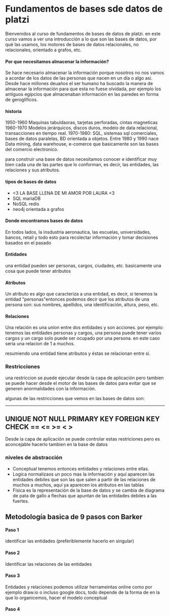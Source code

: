 # Fundamentos de bases sde datos de platzi
Bienvenidos al curso de fundamentos de bases de datos de platzi.
en este curso vamos a ver una introducción a lo que son las bases de datos, por qué las usamos, los motores de bases de datos relacionales, no relacionales, orientado a grafos, etc.

#### Por que necesitamos almacenar la información?
Se hace necesario almacenar la información porque nosotros no nos vamos a acordar de los datos de las personas que nacen en un día o algo asi.
Desde hace millones deuaños el ser humano ha buscado la manera de almacenar la información para que esta no fuese olvidada, por ejemplo los antiguos egipcios que almacenaban información en las paredes en forma de geroglíficos.

#### historia
1950-1960 Maquinas tabuldaoras, tarjetas perforadas, cintas magneticas
1960-1970 Modelos jerárquicos, discos duros, modelo de data relacional, transacciones en tiempo real.
1970-1980: SQL, sistemas sql comerciales, bases de datos paralelas, BD orientada a objetos.
Entre 1980 y 1990 nace Data mining, data warehouse, e-comerce que basicamente son las bases del comercio electronico.

para construir una base de datos necesitamos conocer e identificar muy bien cada una de las partes que lo conforman, es decir, las entidades, las relaciones y sus atributos.

#### tipos de bases de datos
* <3 LA BASE LLENA DE MI AMOR POR LAURA <3
* SQL
mariaDB
* NoSQL
redis
* neo4j
orientada a grafos
#### Donde encontramos bases de datos
En todos lados, la insdustria aeronautica, las escuelas, universidades, bancos, retail y todo esto para recolectar información y tomar decisiones basados en el pasado
#### Entidades
una entidad pueden ser personas, cargos, ciudades, etc. basicamente una cosa que puede tener atributos
#### Atributos
Un atributo es algo que caracteriza a una entidad, es decir, si tenemos la entidad "personas"entonces podemos decir que los atributos de una persona son: sus nombres, apellidos, una identificación, altura, peso, etc.
#### Relaciones
Una relación es una union entre dos entidades y son acciones. por ejemplo: tenemos las entidades personas y cargos, una persona puede tener varios cargos y un cargo solo puede ser ocupado por una persona. en este caso seria una relacion de 1 a muchos.

resumiendo una entidad tiene atributos y éstas se relacionan entre sí.

### Restricciones
una restriccion se puede ejecutar desde la capa de aplicación pero tambien se puede hacer desde el motor de las bases de datos para evitar que se generen anormalidades con la información.

algunas de las restricciones que vemos en las bases de datos son:

---
UNIQUE
NOT NULL
PRIMARY KEY
FOREIGN KEY
CHECK == <= >= < >
---

Desde la capa de aplicación se puede controlar estas restriciones pero es aconcejable hacerlo tambien en la base de datos

### niveles de abstracción
* Conceptual
tenemos entonces entidades y relaciones entre ellas.
* Logica
normalizaos un poco mas la información y aquí aparecen las entidades debiles que son las que salen a partir de las relaciones de muchos a muchos, aquí ya aparecen los atributos en las tablas
* Física
es la representación de la base de datos y se cambia de diagrama de pata de gallo a flechas que apuntan de las entidades debiles a las fuertes.

## Metodología basica de 9 pasos con Barker
#### Paso 1
identificar las entidades (preferiblemente hacerlo en singular)
#### Paso 2
Identificar las relaciones de las entidades
#### Paso 3
Entidades y relaciones podemos utilizar herrameintas online como por ejemplo draw.io o incluso google docs, todo depende de la forma de en la que lo organicemos, hacer el modelo conceptual
#### Paso 4
